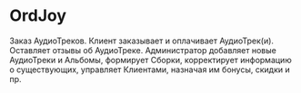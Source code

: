 # OrdJoy
Заказ АудиоТреков. Клиент заказывает и оплачивает АудиоТрек(и). Оставляет отзывы об АудиоТреке. Администратор добавляет новые АудиоТреки и Альбомы, формирует Сборки, корректирует информацию о существующих, управляет Клиентами, назначая им бонусы, скидки и пр.
